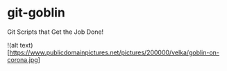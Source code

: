 # git-goblin
Git Scripts that Get the Job Done!

!(alt text)[https://www.publicdomainpictures.net/pictures/200000/velka/goblin-on-corona.jpg]
